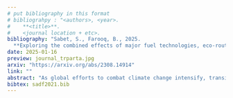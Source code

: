 ```yaml
---
# put bibliography in this format
# bibliograhpy : "<authors>, <year>.
#    **<title>**.
#    <journal location + etc>.
bibliography: "Sabet, S., Farooq, B., 2025.
  **Exploring the combined effects of major fuel technologies, eco-routing, and eco-driving for sustainable traffic decarbonization in downtown Toronto**. Transportation Research Part A: Policy and Practice." # surround Title with **<title>**
date: 2025-01-16
preview: journal_trparta.jpg
arxiv: "https://arxiv.org/abs/2308.14914"
link: ""
abstract: "As global efforts to combat climate change intensify, transitioning to sustainable transportation is crucial. This study investigates decarbonization strategies for urban traffic in downtown Toronto through microsimulation, focusing on eco-routing and eco-driving strategies, as well as the adoption of different fuel technologies: Battery Electric Vehicles (BEVs), Hybrid Electric Vehicles (HEVs), and conventional vehicles. A total of 140 scenarios are analyzed, incorporating varying levels of Connected and Automated Vehicle (CAV) penetration, anticipatory routing strategies, and driving behaviour. Using transformer-based prediction models, the study evaluates Greenhouse Gas (GHG) and Nitrogen Oxides (NOx) emissions, average speed, and travel time. The findings demonstrate that 100\% BEV adoption can reduce GHG emissions by 75\%, but infrastructure and cost challenges persist. HEVs achieve moderate GHG reductions of 35-40\%, while e-fuels offer limited reductions of 5\%. The study also highlights the role of eco-routing and eco-driving strategies in reducing emissions and improving travel time. However, it acknowledges potential unintended consequences, including modal shifts from active and public transportation to EVs, which could increase Vehicle Kilometers Traveled (VKT) and congestion, potentially offsetting some benefits of vehicle electrification. Integrating CAVs with anticipatory routing shows additional gains in reducing emissions and optimizing traffic flows. By providing a comprehensive evaluation of fuel technologies, traffic management strategies, and driving behaviours, this study offers actionable insights for policymakers to balance the benefits of electrification with its broader transportation impacts, supporting the development of sustainable urban mobility systems."
bibtex: sadf2021.bib
---
```

